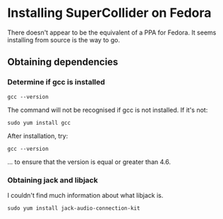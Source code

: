 # Installing SuperCollider on Fedora

There doesn't appear to be the equivalent of a PPA for Fedora. It seems installing from source is the way to go.

## Obtaining dependencies

### Determine if gcc is installed

    gcc --version

The command will not be recognised if gcc is not installed. If it's not:

    sudo yum install gcc

After installation, try:

    gcc --version

... to ensure that the version is equal or greater than 4.6.

### Obtaining jack and libjack

I couldn't find much information about what libjack is.

    sudo yum install jack-audio-connection-kit


